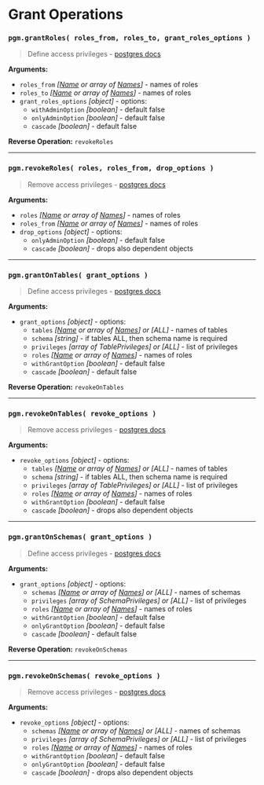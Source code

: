 # Grant Operations

### `pgm.grantRoles( roles_from, roles_to, grant_roles_options )`

> Define access privileges - [postgres docs](https://www.postgresql.org/docs/current/sql-grant.html)

**Arguments:**

- `roles_from` _[[Name](/migrations/#type) or array of [Names](/migrations/#type)]_ - names of roles
- `roles_to` _[[Name](/migrations/#type) or array of [Names](/migrations/#type)]_ - names of roles
- `grant_roles_options` _[object]_ - options:
  - `withAdminOption` _[boolean]_ - default false
  - `onlyAdminOption` _[boolean]_ - default false
  - `cascade` _[boolean]_ - default false

**Reverse Operation:** `revokeRoles`

---

### `pgm.revokeRoles( roles, roles_from, drop_options )`

> Remove access privileges - [postgres docs](https://www.postgresql.org/docs/current/sql-revoke.html)

**Arguments:**

- `roles` _[[Name](/migrations/#type) or array of [Names](/migrations/#type)]_ - names of roles
- `roles_from` _[[Name](/migrations/#type) or array of [Names](/migrations/#type)]_ - names of roles
- `drop_options` _[object]_ - options:
  - `onlyAdminOption` _[boolean]_ - default false
  - `cascade` _[boolean]_ - drops also dependent objects

---

### `pgm.grantOnTables( grant_options )`

> Define access privileges - [postgres docs](https://www.postgresql.org/docs/current/sql-grant.html)

**Arguments:**

- `grant_options` _[object]_ - options:
  - `tables` _[[Name](/migrations/#type) or array of [Names](/migrations/#type)] or [ALL]_ - names of tables
  - `schema` _[string]_ - if tables ALL, then schema name is required
  - `privileges` _[array of TablePrivileges] or [ALL]_ - list of privileges
  - `roles` _[[Name](/migrations/#type) or array of [Names](/migrations/#type)]_ - names of roles
  - `withGrantOption` _[boolean]_ - default false
  - `cascade` _[boolean]_ - default false

**Reverse Operation:** `revokeOnTables`

---

### `pgm.revokeOnTables( revoke_options )`

> Remove access privileges - [postgres docs](https://www.postgresql.org/docs/current/sql-revoke.html)

**Arguments:**

- `revoke_options` _[object]_ - options:
  - `tables` _[[Name](/migrations/#type) or array of [Names](/migrations/#type)] or [ALL]_ - names of tables
  - `schema` _[string]_ - if tables ALL, then schema name is required
  - `privileges` _[array of TablePrivileges] or [ALL]_ - list of privileges
  - `roles` _[[Name](/migrations/#type) or array of [Names](/migrations/#type)]_ - names of roles
  - `withGrantOption` _[boolean]_ - default false
  - `cascade` _[boolean]_ - drops also dependent objects

---

### `pgm.grantOnSchemas( grant_options )`

> Define access privileges - [postgres docs](https://www.postgresql.org/docs/current/sql-grant.html)

**Arguments:**

- `grant_options` _[object]_ - options:
  - `schemas` _[[Name](/migrations/#type) or array of [Names](/migrations/#type)] or [ALL]_ - names of schemas
  - `privileges` _[array of SchemaPrivileges] or [ALL]_ - list of privileges
  - `roles` _[[Name](/migrations/#type) or array of [Names](/migrations/#type)]_ - names of roles
  - `withGrantOption` _[boolean]_ - default false
  - `onlyGrantOption` _[boolean]_ - default false
  - `cascade` _[boolean]_ - default false

**Reverse Operation:** `revokeOnSchemas`

---

### `pgm.revokeOnSchemas( revoke_options )`

> Remove access privileges - [postgres docs](https://www.postgresql.org/docs/current/sql-revoke.html)

**Arguments:**

- `revoke_options` _[object]_ - options:
  - `schemas` _[[Name](/migrations/#type) or array of [Names](/migrations/#type)] or [ALL]_ - names of schemas
  - `privileges` _[array of SchemaPrivileges] or [ALL]_ - list of privileges
  - `roles` _[[Name](/migrations/#type) or array of [Names](/migrations/#type)]_ - names of roles
  - `withGrantOption` _[boolean]_ - default false
  - `onlyGrantOption` _[boolean]_ - default false
  - `cascade` _[boolean]_ - drops also dependent objects
